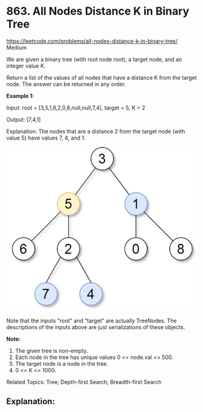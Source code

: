 # 863. All Nodes Distance K in Binary Tree
<https://leetcode.com/problems/all-nodes-distance-k-in-binary-tree/>
Medium

We are given a binary tree (with root node root), a target node, and an integer value K.

Return a list of the values of all nodes that have a distance K from the target node.  The answer can be returned in any order.

 

**Example 1:**

Input: root = [3,5,1,6,2,0,8,null,null,7,4], target = 5, K = 2

Output: [7,4,1]

Explanation: 
The nodes that are a distance 2 from the target node (with value 5)
have values 7, 4, and 1.

![alt text](../resources/863_q1.png)

Note that the inputs "root" and "target" are actually TreeNodes.
The descriptions of the inputs above are just serializations of these objects.
 

**Note:**

1. The given tree is non-empty.
2. Each node in the tree has unique values 0 <= node.val <= 500.
3. The target node is a node in the tree.
4. 0 <= K <= 1000.

Related Topics: Tree; Depth-first Search; Breadth-first Search
## Explanation: 



##